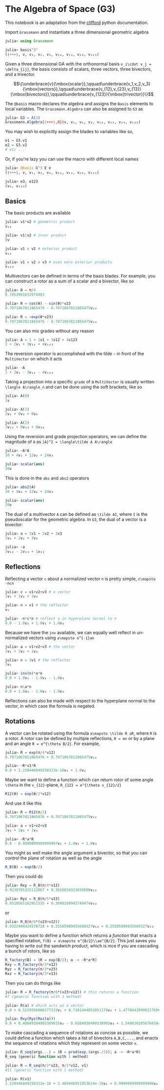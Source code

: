 # The Algebra of Space (G3)

This notebook is an adaptation from the [clifford](https://clifford.readthedocs.io/en/latest/TheAlgebraOfSpaceG3.html) python documentation.

Import `Grassmann` and instantiate a three dimensional geometric algebra

```Julia
julia> using Grassmann

julia> basis"3"
(⟨+++⟩, v, v₁, v₂, v₃, v₁₂, v₁₃, v₂₃, v₁₂₃)
```

Given a three dimensional GA with the orthonormal basis ``v_i\cdot v_j = \delta_{ij}``, the basis consists of scalars, three vectors, three bivectors, and a trivector.
```math
\{\underbrace{v}{\mbox{scalar}},\qquad\underbrace{v_1,v_2,v_3}{\mbox{vectors}},\qquad\underbrace{v_{12},v_{23},v_{13}}{\mbox{bivectors}},\qquad\underbrace{v_{123}}{\mbox{trivector}}\}
```
The `@basis` macro declares the algebra and assigns the `Basis` elements to local variables. The `Grassmann.Algebra` can also be assigned to `G3` as
```Julia
julia> G3 = Λ(3)
Grassmann.Algebra{⟨+++⟩,8}(v, v₁, v₂, v₃, v₁₂, v₁₃, v₂₃, v₁₂₃)
```
You may wish to explicitly assign the blades to variables like so,
```Julia
e1 = G3.v1
e2 = G3.v2
# etc ...
```
Or, if you're lazy you can use the macro with different local names
```Julia
julia> @basis ℝ^3 E e
(⟨+++⟩, v, v₁, v₂, v₃, v₁₂, v₁₃, v₂₃, v₁₂₃)

julia> e3, e123
(v₃, v₁₂₃)
```

## Basics

The basic products are available

```Julia
julia> v1*v2 # geometric product
v₁₂

julia> v1|v2 # inner product
0v

julia> v1 ∧ v2 # exterior product
v₁₂

julia> v1 ∧ v2 ∧ v3 # even more exterior products
v₁₂₃
```

Multivectors can be defined in terms of the basis blades. For example, you can construct a rotor as a sum of a scalar and a bivector, like so
```Julia
julia> θ = π/4
0.7853981633974483

julia> R = cos(θ) - sin(θ)*v23
0.7071067811865476 - 0.7071067811865475v₂₃

julia> R = ~exp(θ*v23)
0.7071067811865476 - 0.7071067811865475v₂₃
```
You can also mix grades without any reason
```Julia
julia> A = 1 + 2v1 + 3v12 + 4v123
1 + 2v₁ + 3v₁₂ + 4v₁₂₃
```
The reversion operator is accomplished with the tilde `~` in front of the `MultiVector` on which it acts
```Julia
julia> ~A
1 + 2v₁ - 3v₁₂ - 4v₁₂₃
```
Taking a projection into a specific `grade` of a `MultiVector` is usually written ``\langle A\rangle_n`` and can be done using the soft brackets, like so
```Julia
julia> A(0)
1v

julia> A(1)
2v₁ + 0v₂ + 0v₃

julia> A(2)
3v₁₂ + 0v₁₃ + 0v₂₃
```
Using the reversion and grade projection operators, we can define the magnitude of `A` as ``|A|^2 = \langle\tilde A A\rangle``
```Julia
julia> ~A*A
30 + 4v₁ + 12v₂ + 24v₃

julia> scalar(ans)
30v
```
This is done in the `abs` and `abs2` operators
```Julia
julia> abs2(A)
30 + 4v₁ + 12v₂ + 24v₃

julia> scalar(ans)
30v
```
The dual of a multivector `A` can be defined as ``\tilde AI``, where `I` is the pseudoscalar for the geometric algebra. In `G3`, the dual of a vector is a bivector:
```Julia
julia> a = 1v1 + 2v2 + 3v3
1v₁ + 2v₂ + 3v₃

julia> ⋆a
3v₁₂ - 2v₁₃ + 1v₂₃
```

## Reflections

Reflecting a vector ``c`` about a normalized vector ``n`` is pretty simple, ``c\mapsto -ncn``
```Julia
julia> c = v1+v2+v3 # a vector
1v₁ + 1v₂ + 1v₃

julia> n = v1 # the reflector
v₁

julia> -n*c*n # reflect a in hyperplane normal to n
0.0 - 1.0v₁ + 1.0v₂ + 1.0v₃
```
Because we have the `inv` available, we can equally well reflect in un-normalized vectors using ``a\mapsto n^{-1}an``
```Julia
julia> a = v1+v2+v3 # the vector
1v₁ + 1v₂ + 1v₃

julia> n = 3v1 # the reflector
3v₁

julia> inv(n)*a*n
0.0 + 1.0v₁ - 1.0v₂ - 1.0v₃

julia> n\a*n
0.0 + 1.0v₁ - 1.0v₂ - 1.0v₃
```
Reflections can also be made with respect to the hyperplane normal to the vector, in which case the formula is negated.

## Rotations

A vector can be rotated using the formula ``a\mapsto \tilde R aR``, where `R` is a rotor. A rotor can be defined by multiple reflections, ``R = mn`` or by a plane and an angle ``R = e^{\theta B/2}``.
For example,
```Julia
julia> R = exp(π/4*v12)
0.7071067811865476 + 0.7071067811865475v₁₂

julia> ~R*v1*R
0.0 + 2.220446049250313e-16v₁ + 1.0v₂
```
Maybe we want to define a function which can return rotor of some angle ``\theta`` in the ``v_{12}``-plane, ``R_{12} = e^{\theta v_{12}/2}``
```Julia
R12(θ) = exp(θ/2*v12)
```
And use it like this
```Julia
julia> R = R12(π/2)
0.7071067811865476 + 0.7071067811865475v₁₂

julia> a = v1+v2+v3
1v₁ + 1v₂ + 1v₃

julia> ~R*a*R
0.0 - 0.9999999999999997v₁ + 1.0v₂ + 1.0v₃
```
You might as well make the angle argument a bivector, so that you can control the plane of rotation as well as the angle
```Julia
R_B(B) = exp(B/2)
```
Then you could do
```Julia
julia> Rxy = R_B(π/4*v12)
0.9238795325112867 + 0.3826834323650898v₁₂

julia> Ryz = R_B(π/5*v23)
0.9510565162951535 + 0.3090169943749474v₂₃
```
or
```Julia
julia> R_B(π/6*(v23+v12))
0.9322404424570728 + 0.25585909935689327v₁₂ + 0.25585909935689327v₂₃
```
Maybe you want to define a function which returns a *function* that enacts a specified rotation, ``f(B) = a\mapsto e^{B/2}\\ae^{B/2}``.
This just saves you having to write out the sandwich product, which is nice if you are cascading a bunch of rotors, like so
```Julia
R_factory(B) = (R = exp(B/2); a -> ~R*a*R)
Rxy = R_factory(π/3*v12)
Ryz = R_factory(π/3*v23)
Rxz = R_factory(π/3*v13)
```
Then you can do things like
```Julia
julia> R = R_factory(π/6*(v23+v12)) # this returns a function
#7 (generic function with 1 method)

julia> R(a) # which acts on a vector
0.0 + 0.5229556000177233v₁ + 0.7381444851051178v₂ + 1.4770443999822769v₃ + 2.7755575615628914e-17v₁₂₃

julia> Rxy(Ryz(Rxz(a)))
0.0 + 0.40849364905389035v₁ - 0.6584936490538903v₂ + 1.5490381056766584v₃
```
To make cascading a sequence of rotations as concise as possible, we could define a function which takes a list of bivectors ``A,B,C,...``, and enacts the sequence of rotations which they represent on some vector ``x``.
```Julia
julia> R_seq(args...) = (R = prod(exp.(args./2)); a -> ~R*a*R)
R_seq (generic function with 1 method)

julia> R = R_seq(π/2*v23, π/2*v12, v1)
#11 (generic function with 1 method)

julia> R(v1)
2.220446049250313e-16 + 3.469446951953614e-16v₁ + 0.9999999999999996v₂ - 1.3877787807814457e-17v₃ - 5.551115123125783e-17v₂₃ + 2.7755575615628914e-17v₁₂₃
```
